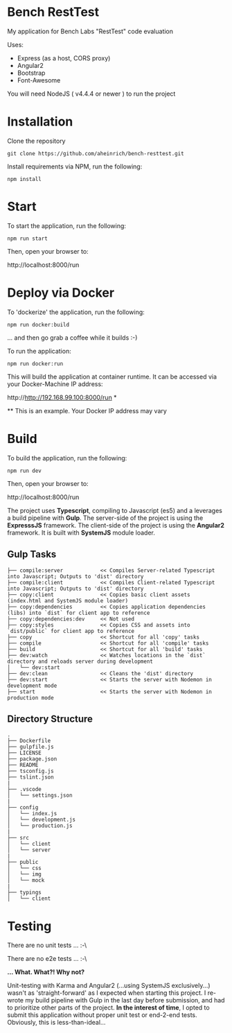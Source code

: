 # Bench RestTest

My application for Bench Labs "RestTest" code evaluation 

Uses:
- Express (as a host, CORS proxy)
- Angular2
- Bootstrap
- Font-Awesome

You will need NodeJS ( v4.4.4 or newer ) to run the project

# Installation

Clone the repository

`git clone https://github.com/aheinrich/bench-resttest.git`

Install requirements via NPM, run the following:

`npm install`

# Start

To start the application, run the following:

`npm run start`

Then, open your browser to:

http://localhost:8000/run

# Deploy via Docker

To 'dockerize' the application, run the following:

`npm run docker:build`

... and then go grab a coffee while it builds :-)

To run the application: 

`npm run docker:run`

This will build the application at container runtime. It can be accessed via your Docker-Machine IP address:

http://http://192.168.99.100:8000/run *
 
** This is an example. Your Docker IP address may vary
 
# Build

To build the application, run the following:

`npm run dev`

Then, open your browser to:

http://localhost:8000/run

The project uses **Typescript**, compiling to Javascript (es5) and a leverages a build pipeline with **Gulp**. The server-side 
of the project is using the **ExpresssJS** framework. The client-side of the project is using the **Angular2** framework. It is 
built with **SystemJS** module loader.


## Gulp Tasks

```
├── compile:server            << Compiles Server-related Typescript into Javascript; Outputs to 'dist' directory    
├── compile:client            << Compiles Client-related Typescript into Javascript; Outputs to 'dist' directory
├── copy:client               << Copies basic client assets (index.html and SystemJS module loader)
├── copy:dependencies         << Copies application dependencies (libs) into `dist` for client app to reference
├── copy:dependencies:dev     << Not used
├── copy:styles               << Copies CSS and assets into `dist/public` for client app to reference 
├── copy                      << Shortcut for all 'copy' tasks 
├── compile                   << Shortcut for all 'compile' tasks  
├── build                     << Shortcut for all 'build' tasks
├── dev:watch                 << Watches locations in the `dist` directory and reloads server during development
│   └── dev:start
├── dev:clean                 << Cleans the 'dist' directory
├── dev:start                 << Starts the server with Nodemon in development mode 
├── start                     << Starts the server with Nodemon in production mode
```

## Directory Structure

```
.
├── Dockerfile
├── gulpfile.js
├── LICENSE
├── package.json
├── README
├── tsconfig.js
├── tslint.json
|
├── .vscode                        
│   └── settings.json
|
├── config                        
│   └── index.js
│   └── development.js
│   └── production.js
|
├── src                        
│   └── client
│   └── server
|
├── public                        
│   └── css
│   └── img
│   └── mock
|
├── typings
│   └── client

```

# Testing
There are no unit tests ... :-\

There are no e2e tests ... :-\ 

**... What. What?! Why not?** 

Unit-testing with Karma and Angular2 (...using SystemJS exclusively...) wasn't as 'straight-forward' as I expected when starting 
this project. I re-wrote my build pipeline with Gulp in the last day before submission, and had to prioritize other parts of 
the project. **In the interest of time**, I opted to submit this application without proper unit test or end-2-end tests. 
Obviously, this is less-than-ideal...
